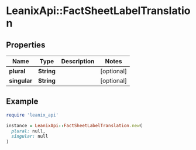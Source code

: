 # LeanixApi::FactSheetLabelTranslation

## Properties

| Name | Type | Description | Notes |
| ---- | ---- | ----------- | ----- |
| **plural** | **String** |  | [optional] |
| **singular** | **String** |  | [optional] |

## Example

```ruby
require 'leanix_api'

instance = LeanixApi::FactSheetLabelTranslation.new(
  plural: null,
  singular: null
)
```

